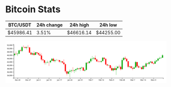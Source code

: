 # Bitcoin Stats

BTC/USDT|24h change|24h high|24h low|
|---|---|---|---|
|$45986.41|3.51%|$46616.14|$44255.00|

<img src="./chart.svg">
